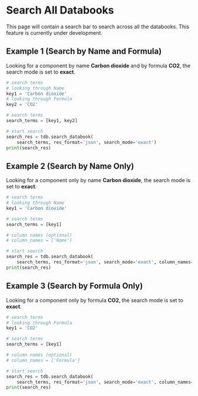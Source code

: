 # Search All Databooks

This page will contain a search bar to search across all the databooks.  This feature is currently under development.

## Example 1 (Search by Name and Formula)

Looking for a component by name **Carbon dioxide** and by formula **CO2**, the search mode is set to **exact**. 

```python
# search terms
# looking through Name 
key1 = 'Carbon dioxide'
# looking through Formula 
key2 = 'CO2'

# search terms
search_terms = [key1, key2]

# start search
search_res = tdb.search_databook(
    search_terms, res_format='json', search_mode='exact')
print(search_res)
```

## Example 2 (Search by Name Only)

Looking for a component only by name **Carbon dioxide**, the search mode is set to **exact**. 

```python
# search terms
# looking through Name 
key1 = 'Carbon dioxide'

# search terms
search_terms = [key1]

# column names (optional)
# column_names = ['Name']

# start search
search_res = tdb.search_databook(
    search_terms, res_format='json', search_mode='exact', column_names=column_names)
print(search_res)
```

## Example 3 (Search by Formula Only)

Looking for a component only by formula **CO2**, the search mode is set to **exact**. 

```python
# search terms
# looking through Formula 
key1 = 'CO2'

# search terms
search_terms = [key1]

# column names (optional)
# column_names = ['Formula']

# start search
search_res = tdb.search_databook(
    search_terms, res_format='json', search_mode='exact', column_names=column_names)
print(search_res)
```